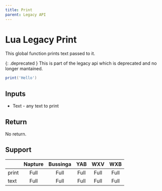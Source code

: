 ```yaml
---
title: Print
parent: Legacy API
---
```

# Lua Legacy Print
This global function prints text passed to it.

{: .deprecated }
This is part of the legacy api which is deprecated and no longer mantained.

```lua
print('Hello')
```

## Inputs
- Text - any text to print

## Return
No return.

## Support

|       | Napture | Bussinga | YAB  | WXV  | WXB  |
| ----- | :-----: | :------: | :--: | :--: | :--: |
| print | Full    | Full     | Full | Full | Full |
| text  | Full    | Full     | Full | Full | Full |